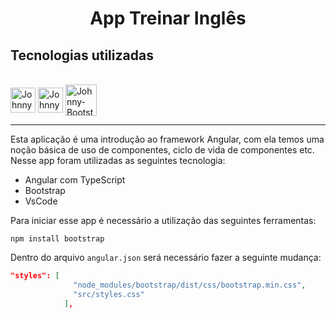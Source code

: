 <h1 align="center">
    App Treinar Inglês
</h1>

## Tecnologias utilizadas
<div style="display: inline_block"><br>
  <img align="center"alt="Johnny-Angular" heigth="40" width="40" src="https://cdn.jsdelivr.net/gh/devicons/devicon/icons/angularjs/angularjs-original.svg">
  <img align="center" alt="Johnny-TS" height="40" width="40" src="https://cdn.jsdelivr.net/gh/devicons/devicon/icons/typescript/typescript-original.svg">
  <img align="center" alt="Johnny-Bootstrap" height="50" width="50" src="https://cdn.jsdelivr.net/gh/devicons/devicon/icons/bootstrap/bootstrap-original.svg">
</div>

<hr>

Esta aplicação é uma introdução ao framework Angular, com ela temos uma noção básica de uso
de componentes, ciclo de vida de componentes etc.
Nesse app foram utilizadas as seguintes tecnologia:

- Angular com TypeScript
- Bootstrap
- VsCode

Para iniciar esse app é necessário a utilização das seguintes ferramentas:

```
npm install bootstrap
```

Dentro do arquivo ```angular.json``` será necessário fazer a seguinte mudança:

````json
"styles": [
              "node_modules/bootstrap/dist/css/bootstrap.min.css",
              "src/styles.css"
            ],
````
